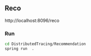 Reco
----

http://localhost:8096/reco


### Run

```bash
cd DistributedTracing/Recommendation
spring run  .
```
